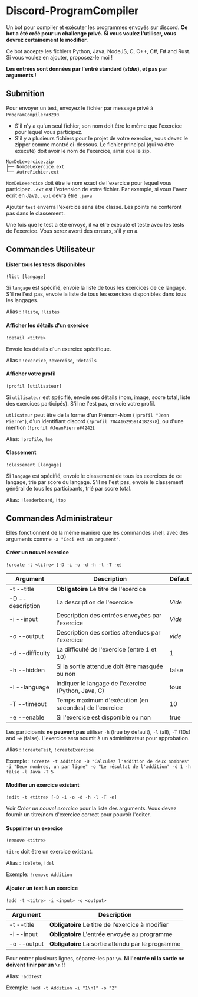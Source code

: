 # Discord-ProgramCompiler
Un bot pour compiler et exécuter les programmes envoyés sur discord.
**Ce bot a été créé pour un challenge privé. Si vous voulez l'utiliser, vous devrez certainement le modifier.**

Ce bot accepte les fichiers Python, Java, NodeJS, C, C++, C#, F# and Rust. Si vous voulez en ajouter, proposez-le moi !

**Les entrées sont données par __l'entré standard__ (*stdin*), et pas par arguments !**

## Submition

Pour envoyer un test, envoyez le fichier par message privé à `ProgramCompiler#3290`.

- S'il n'y a qu'un seul fichier, son nom doit être le même que l'exercice pour lequel vous participez.
- S'il y a plusieurs fichiers pour le projet de votre exercice, vous devez le zipper comme montré ci-dessous. Le fichier principal (qui va être exécuté) doit avoir le nom de l'exercice, ainsi que le zip.
```
NomDeLexercice.zip
├── NomDeLexercice.ext
└── AutreFichier.ext
```
`NomDeLexercice` doit être le nom exact de l'exercice pour lequel vous participez.
`.ext` est l'extension de votre fichier. Par exemple, si vous l'avez écrit en Java, `.ext` devra être `.java`

Ajouter `test` enverra l'exercice sans être classé. Les points ne conteront pas dans le classement.

Une fois que le test a été envoyé, il va être exécuté et testé avec les tests de l'exercice. Vous serez averti des erreurs, s'il y en a.

## Commandes Utilisateur

#### Lister tous les tests disponibles

`!list [langage]`

Si `langage` est spécifié, envoie la liste de tous les exercices de ce langage.
S'il ne l'est pas, envoie la liste de tous les exercices disponibles dans tous les langages.

Alias : `!liste`, `!listes`

#### Afficher les détails d'un exercice

`!detail <titre>`

Envoie les détails d'un exercice spécifique.

Alias : `!exercice`, `!exercise`, `!details`

#### Afficher votre profil

`!profil [utilisateur]`

Si `utilisateur` est spécifié, envoie ses détails (nom, image, score total, liste des exercices participés).
S'il ne l'est pas, envoie votre profil.

`utlisateur` peut être de la forme d'un Prénom-Nom (`!profil "Jean Pierre"`), d'un identifiant discord (`!profil 704416295914182878`), ou d'une mention (`!profil @JeanPierre#4242`).

Alias: `!profile`, `!me`

#### Classement

`!classement [langage]`

Si `langage` est spécifié, envoie le classement de tous les exercices de ce langage, trié par score du langage.
S'il ne l'est pas, envoie le classement général de tous les participants, trié par score total.

Alias: `!leaderboard`, `!top`


## Commandes Administrateur

Elles fonctionnent de la même manière que les commandes shell, avec des arguments comme `-a "Ceci est un argument"`.

#### Créer un nouvel exercice

`!create -t <titre> [-D -i -o -d -h -l -T -e]`

|    Argument    |                     Description                     | Défaut |
| -------------- | --------------------------------------------------- | ------ |
|-t --title      |**Obligatoire** Le titre de l'exercice               |        |
|-D --description|La description de l'exercice                         | *Vide* |
|-i --input      |Description des entrées envoyées par l'exercice      | *Vide* |
|-o --output     |Description des sorties attendues par l'exercice     | *vide* |
|-d --difficulty |La difficulté de l'exercice (entre 1 et 10)          |   1    |
|-h --hidden     |Si la sortie attendue doit être masquée ou non       | false  |
|-l --language   |Indiquer le langage de l'exercice (Python, Java, C)  |  tous  |
|-T --timeout    |Temps maximum d'exécution (en secondes) de l'exercice|   10   |
|-e --enable     |Si l'exercice est disponible ou non                  | true   |

Les participants **ne peuvent pas** utiliser `-h` (true by default), `-l` (all), `-T` (10s) and `-e` (false).
L'exercice sera soumit à un administrateur pour approbation.

Alias : `!createTest`, `!createExercise`

Exemple : `!create -t Addition -D "Calculez l'addition de deux nombres" -i "Deux nombres, un par ligne" -o "Le résultat de l'addition" -d 1 -h false -l Java -T 5`

#### Modifier un exercice existant

`!edit -t <titre> [-D -i -o -d -h -l -T -e]`

Voir *Créer un nouvel exercice* pour la liste des arguments.
Vous devez fournir un titre/nom d'exercice correct pour pouvoir l'editer.

#### Supprimer un exercice

`!remove <titre>`

`titre` doit être un exercice existant.

Alias : `!delete`, `!del`

Exemple: `!remove Addition`

#### Ajouter un test à un exercice

`!add -t <titre> -i <input> -o <output>`

|  Argument  |                     Description                   |
| ---------- | ------------------------------------------------- |
|-t --title  |**Obligatoire** Le titre de l'exercice à modifier  |
|-i --input  |**Obligatoire** L'entrée envoyée au programme      |
|-o --output |**Obligatoire** La sortie attendu par le programme |

Pour entrer plusieurs lignes, séparez-les par `\n`.
**Ni l'entrée ni la sortie ne doivent finir par un `\n` !!**

Alias: `!addTest`

Exemple: `!add -t Addition -i "1\n1" -o "2"`
